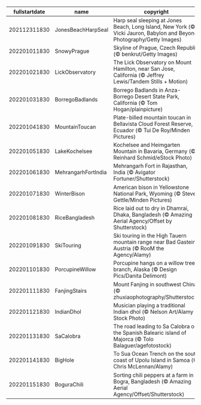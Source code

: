 |fullstartdate|name|copyright|title|image|
|--|--|--|--|--|
202112311830|JonesBeachHarpSeal|Harp seal sleeping at Jones Beach, Long Island, New York (© Vicki Jauron, Babylon and Beyond Photography/Getty Images)|Napping away New Year’s Day|![](/en-IN/2022/01/202112311830JonesBeachHarpSeal.jpg)|
202201011830|SnowyPrague|Skyline of Prague, Czech Republic (© benkrut/Getty Images)|Inspiring spires|![](/en-IN/2022/01/202201011830SnowyPrague.jpg)|
202201021830|LickObservatory|The Lick Observatory on Mount Hamilton, near San Jose, California (© Jeffrey Lewis/Tandem Stills + Motion)|Legacy of light|![](/en-IN/2022/01/202201021830LickObservatory.jpg)|
202201031830|BorregoBadlands|Borrego Badlands in Anza-Borrego Desert State Park, California (© Tom Hogan/plainpicture)|California's badlands|![](/en-IN/2022/01/202201031830BorregoBadlands.jpg)|
202201041830|MountainToucan|Plate-billed mountain toucan in Bellavista Cloud Forest Reserve, Ecuador (© Tui De Roy/Minden Pictures)|A plate-billed mountain toucan|![](/en-IN/2022/01/202201041830MountainToucan.jpg)|
202201051830|LakeKochelsee|Kochelsee and Heimgarten Mountain in Bavaria, Germany (© Reinhard Schmid/eStock Photo)|Cold winter days on Kochelsee|![](/en-IN/2022/01/202201051830LakeKochelsee.jpg)|
202201061830|MehrangarhFortIndia|Mehrangarh Fort in Rajasthan, India (© Avigator Fortuner/Shutterstock)|The Citadel of the Sun|![](/en-IN/2022/01/202201061830MehrangarhFortIndia.jpg)|
202201071830|WinterBison|American bison in Yellowstone National Park, Wyoming (© Steve Gettle/Minden Pictures)|Bundle up, bison|![](/en-IN/2022/01/202201071830WinterBison.jpg)|
202201081830|RiceBangladesh|Rice laid out to dry in Dhamrai, Dhaka, Bangladesh (© Amazing Aerial Agency/Offset by Shutterstock)|Have a rice day|![](/en-IN/2022/01/202201081830RiceBangladesh.jpg)|
202201091830|SkiTouring|Ski touring in the High Tauern mountain range near Bad Gastein, Austria (© RooM the Agency/Alamy)|Ski touring in Austria|![](/en-IN/2022/01/202201091830SkiTouring.jpg)|
202201101830|PorcupineWillow|Porcupine hangs on a willow tree branch, Alaska (© Design Pics/Danita Delimont)|Psycho quiller!|![](/en-IN/2022/01/202201101830PorcupineWillow.jpg)|
202201111830|FanjingStairs|Mount Fanjing in southwest China (© zhuxiaophotography/Shutterstock)|Cloudy with a chance of enlightenment|![](/en-IN/2022/01/202201111830FanjingStairs.jpg)|
202201121830|IndianDhol|Musician playing a traditional Indian dhol (© Nelson Art/Alamy Stock Photo)|Dancing to the beats of dhol|![](/en-IN/2022/01/202201121830IndianDhol.jpg)|
202201131830|SaCalobra|The road leading to Sa Calobra on the Spanish Balearic island of Majorca (© Tolo Balaguer/agefotostock)|Majorca has its ups and downs|![](/en-IN/2022/01/202201131830SaCalobra.jpg)|
202201141830|BigHole|To Sua Ocean Trench on the south coast of Upolu Island in Samoa (© Chris McLennan/Alamy)|A crown jewel in the Pacific Islands|![](/en-IN/2022/01/202201141830BigHole.jpg)|
202201151830|BoguraChili|Sorting chili peppers at a farm in Bogra, Bangladesh (© Amazing Aerial Agency/Offset/Shutterstock)|An extra-spicy extravaganza|![](/en-IN/2022/01/202201151830BoguraChili.jpg)|
